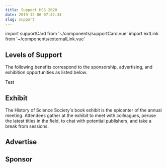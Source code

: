 ```yaml
---
title: Support HSS 2020
date: 2019-12-06 07:42:34
slug: support
---
```


import supportCard from '~/components/supportCard.vue'
import extLink from '~/components/externalLink.vue'

## Levels of Support

The following benefits correspond to the sponsorship, advertising, and exhibition opportunities as listed below.

<div class="support__box">
<supportCard id="1"><g-image src="~/components/img/ptolemy.jpg" class="support__img" /></supportCard>
<supportCard id="2"><g-image src="~/components/img/franklin.jpg" class="support__img" /></supportCard>
<supportCard id="3"><g-image src="~/components/img/einstein.jpg" class="support__img" /></supportCard>
<supportCard id="4"><g-image src="~/components/img/darwin.png" class="support__img" /></supportCard>
</div>

<extLink link="https://google.com">Test</extLink>

## Exhibit

The History of Science Society's book exhibit is the epicenter of the annual meeting. Attendees gather at the exhibit to meet with colleagues, peruse the latest titles in the field, to chat with potential publishers, and take a break from sessions.

## Advertise

## Sponsor
